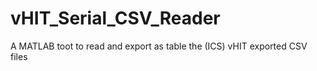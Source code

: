 # vHIT_Serial_CSV_Reader
A MATLAB toot to read and export as table the (ICS) vHIT exported CSV files
